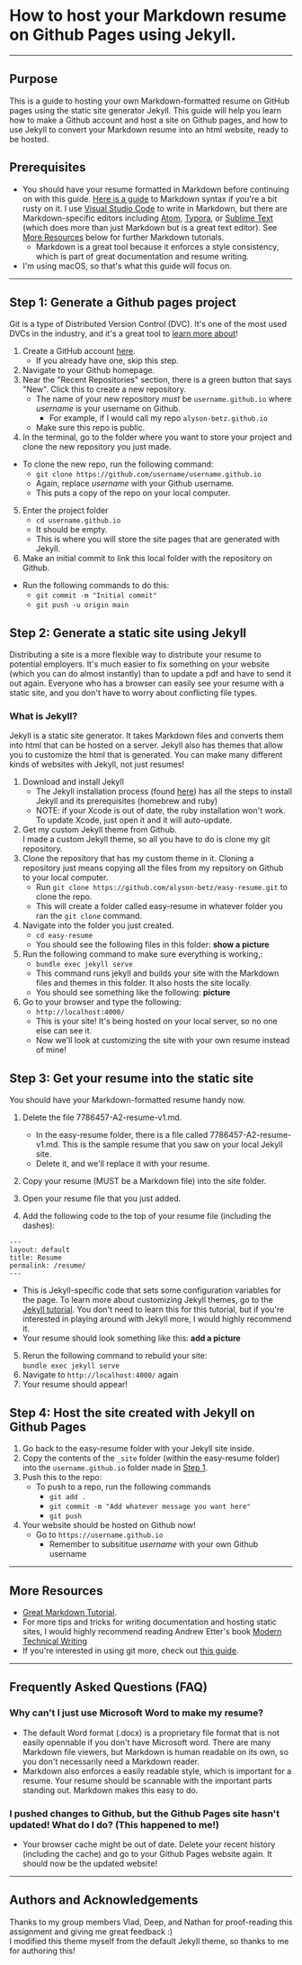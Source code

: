 
# How to host your Markdown resume on Github Pages using Jekyll.
--- 

## Purpose

This is a guide to hosting your own Markdown-formatted resume on GitHub pages using the static site generator Jekyll. This guide will help you learn how to make a Github account and host a site on Github pages, and how to use Jekyll to convert your Markdown resume into an html website, ready to be hosted. 

## Prerequisites
* You should have your resume formatted in Markdown before continuing on with this guide. [Here is a guide](https://daringfireball.net/projects/markdown/syntax) to Markdown syntax if you're a bit rusty on it. I use [Visual Studio Code](https://code.visualstudio.com/) to write in Markdown, but there are Markdown-specific editors including [Atom](https://atom.io/), [Typora](https://typora.io/), or [Sublime Text](https://www.sublimetext.com/) (which does more than just Markdown but is a great text editor). See [More Resources](#more-resources) below for further Markdown tutorials.
  * Markdown is a great tool because it enforces a style consistency, which is part of great documentation and resume writing.
* I'm using macOS, so that's what this guide will focus on. 

---

## Step 1: Generate a Github pages project
Git is a type of Distributed Version Control (DVC). It's one of the most used DVCs in the industry, and it's a great tool to [learn more about](#more-resources)!
1. Create a GitHub account [here](https://github.com/join).
   * If you already have one, skip this step.
2. Navigate to your Github homepage. 
3. Near the "Recent Repositories" section, there is a green button that says "New". Click this to create a new repository. 
   * The name of your new repository _must_ be `username.github.io` where _username_ is your username on Github. 
     * For example, if I would call my repo `alyson-betz.github.io`
   * Make sure this repo is public.
4. In the terminal, go to the folder where you want to store your project and clone the new repository you just made.
* To clone the new repo, run the following command:
  * `git clone https://github.com/username/username.github.io`
  * Again, replace _username_ with your Github username.
  * This puts a copy of the repo on your local computer.
5. Enter the project folder
   * `cd username.github.io`
   * It should be empty.
   * This is where you will store the site pages that are generated with Jekyll.
6. Make an initial commit to link this local folder with the repository on Github. 
* Run the following commands to do this:
  * `git commit -m "Initial commit"`
  * `git push -u origin main`

## Step 2: Generate a static site using Jekyll
Distributing a site is a more flexible way to distribute your resume to potential employers. It's much easier to fix something on your website (which you can do almost instantly) than to update a pdf and have to send it out again. Everyone who has a browser can easily see your resume with a static site, and you don't have to worry about conflicting file types.
### What is Jekyll?  
Jekyll is a static site generator. It takes Markdown files and converts them into html that can be hosted on a server. Jekyll also has themes that allow you to customize the html that is generated. You can make many different kinds of websites with Jekyll, not just resumes!
  1. Download and install Jekyll  
      * The Jekyll installation process (found [here](https://jekyllrb.com/docs/installation/macos/)) has all the steps to install Jekyll and its prerequisites (homebrew and ruby)
      * NOTE: if your Xcode is out of date, the ruby installation won't work. To update Xcode, just open it and it will auto-update. 
2. Get my custom Jekyll theme from Github.   
  I made a custom Jekyll theme, so all you have to do is clone my git repository.
3.  Clone the repository that has my custom theme in it. Cloning a repository just means copying all the files from my repsitory on Github to your local computer.   
    * Run ``git clone https://github.com/alyson-betz/easy-resume.git`` to clone the repo.
    * This will create a folder called easy-resume in whatever folder you ran the ``git clone`` command.  
4. Navigate into the folder you just created. 
   * ``cd easy-resume``
   * You should see the following files in this folder: **show a picture**
5.  Run the following command to make sure everything is working,:
    * `bundle exec jekyll serve`
    * This command runs jekyll and builds your site with the Markdown files and themes in this folder. It also hosts the site locally.
    * You should see something like the following: **picture**
6. Go to your browser and type the following:
   * `http://localhost:4000/`
    * This is your site! It's being hosted on your local server, so no one else can see it. 
    * Now we'll look at customizing the site with your own resume instead of mine!  


## Step 3: Get your resume into the static site  
You should have your Markdown-formatted resume handy now. 
1. Delete the file 7786457-A2-resume-v1.md.  
   * In the easy-resume folder, there is a file called 7786457-A2-resume-v1.md. This is the sample resume that you saw on your local Jekyll site. 
   * Delete it, and we'll replace it with your resume. 

2. Copy your resume (MUST be a Markdown file) into the site folder.
3. Open your resume file that you just added. 
4. Add the following code to the top of your resume file (including the dashes):
```
--- 
layout: default
title: Resume  
permalink: /resume/  
---
```
   * This is Jekyll-specific code that sets some configuration variables for the page. To learn more about customizing Jekyll themes, go to the [Jekyll tutorial](https://jekyllrb.com/docs/step-by-step/01-setup/). You don't need to learn this for this tutorial, but if you're interested in playing around with Jekyll more, I would highly recommend it. 
   * Your resume should look something like this: **add a picture**

5. Rerun the following command to rebuild your site:   
   `bundle exec jekyll serve`
6. Navigate to `http://localhost:4000/` again
7. Your resume should appear!


## Step 4: Host the site created with Jekyll on Github Pages
1. Go back to the easy-resume folder with your Jekyll site inside. 
2. Copy the contents of the `_site` folder (within the easy-resume folder) into the `username.github.io` folder made in [Step 1](#step-1-generate-a-github-pages-project).
3. Push this to the repo:
   * To push to a repo, run the following commands
     * `git add .`
     * `git commit -m "Add whatever message you want here"`
     * `git push`
4. Your website should be hosted on Github now!
   * Go to `https://username.github.io`
     * Remember to subsititue _username_ with your own Github username


---
## More Resources

* [Great Markdown Tutorial](https://www.markdowntutorial.com/).  
* For more tips and tricks for writing documentation and hosting static sites, I would highly recommend reading Andrew Etter's book [Modern Technical Writing](https://www.amazon.com/Modern-Technical-Writing-Introduction-Documentation-ebook/dp/B01A2QL9SS)
* If you're interested in using git more, check out [this guide](https://www.hostinger.com/tutorials/basic-git-commands).


---
## Frequently Asked Questions (FAQ)
### **Why can't I just use Microsoft Word to make my resume?**  
* The default Word format (.docx) is a proprietary file format that is not easily opennable if you don't have Microsoft word. There are many Markdown file viewers, but Markdown is human readable on its own, so you don't necessarily need a Markdown reader.
* Markdown also enforces a easily readable style, which is important for a resume. Your resume should be scannable with the important parts standing out. Markdown makes this easy to do.

### **I pushed changes to Github, but the Github Pages site hasn't updated! What do I do? (This happened to me!)**
* Your browser cache might be out of date. Delete your recent history (including the cache) and go to your Github Pages website again. It should now be the updated website!  

---  
## Authors and Acknowledgements
 Thanks to my group members Vlad, Deep, and Nathan for proof-reading this assignment and giving me great feedback :)  
 I modified this theme myself from the default Jekyll theme, so thanks to me for authoring this!

